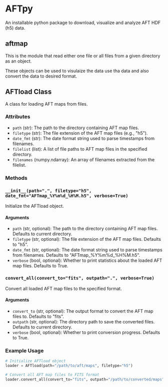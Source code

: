 # AFTpy
An installable python package to download, visualize and analyze AFT HDF (h5) data.

## aftmap
This is the module that read
either one file or all files from a given directory as an object.

These objects can be used to visulaize the data use tha data
and also convert the data to desired format.

## AFTload Class

A class for loading AFT maps from files.

### Attributes

- `path` (str): The path to the directory containing AFT map files.
- `filetype` (str): The file extension of the AFT map files (e.g., "h5").
- `date_fmt` (str): The date format string used to parse timestamps from filenames.
- `filelist` (list): A list of file paths to AFT map files in the specified directory.
- `filenames` (numpy.ndarray): An array of filenames extracted from the filelist.

### Methods

### `__init__(path=".", filetype="h5", date_fmt="AFTmap_%Y%m%d_%H%M.h5", verbose=True)`

Initialize the AFTload object.

#### Arguments

- `path` (str, optional): The path to the directory containing AFT map files. Defaults to current directory.
- `filetype` (str, optional): The file extension of the AFT map files. Defaults to "h5".
- `date_fmt` (str, optional): The date format string used to parse timestamps from filenames. Defaults to "AFTmap_%Y%m%d_%H%M.h5".
- `verbose` (bool, optional): Whether to print statistics about the loaded AFT map files. Defaults to True.

### `convert_all(convert_to="fits", outpath=".", verbose=True)`

Convert all loaded AFT map files to the specified format.

#### Arguments

- `convert_to` (str, optional): The output format to convert the AFT map files to. Defaults to "fits".
- `outpath` (str, optional): The directory path to save the converted files. Defaults to current directory.
- `verbose` (bool, optional): Whether to print conversion progress. Defaults to True.

### Example Usage

```python
# Initialize AFTload object
loader = AFTload(path="/path/to/aft/maps", filetype="h5")

# Convert all AFT map files to FITS format
loader.convert_all(convert_to="fits", outpath="/path/to/converted/maps", verbose=True)
